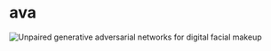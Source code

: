 # ava

![Unpaired generative adversarial networks for digital facial makeup](https://drive.google.com/uc?id=1iSp4VUUKCsAi-GVJnEh2O7xXmGCnixoq&export=download)
